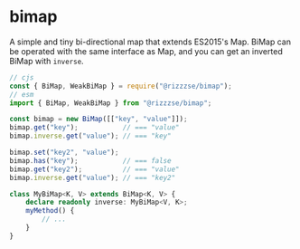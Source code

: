 # bimap

A simple and tiny bi-directional map that extends ES2015's Map.
BiMap can be operated with the same interface as Map, and you can get an inverted BiMap with `inverse`.

```ts
// cjs
const { BiMap, WeakBiMap } = require("@rizzzse/bimap");
// esm
import { BiMap, WeakBiMap } from "@rizzzse/bimap";

const bimap = new BiMap([["key", "value"]]);
bimap.get("key");           // === "value"
bimap.inverse.get("value"); // === "key"

bimap.set("key2", "value");
bimap.has("key");           // === false
bimap.get("key2");          // === "value"
bimap.inverse.get("value"); // === "key2"
```

```ts
class MyBiMap<K, V> extends BiMap<K, V> {
    declare readonly inverse: MyBiMap<V, K>;
    myMethod() {
        // ...
    }
}
```
